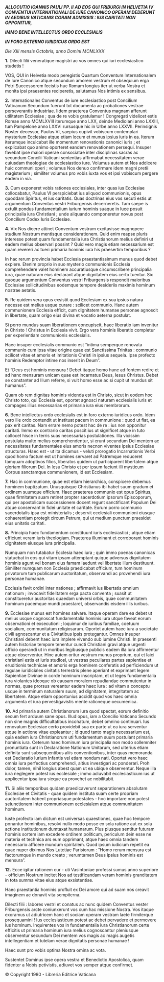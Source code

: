 ***ALLOCUTIO IOANNIS PAULI PP. II*** ***AD EOS*** ***QUI FRIBURGI IN HELVETIA IV CONVENTUI INTERNATIONALI DE IURE CANONICO OPERAM DEDERUNT IN AEDIBUS VATICANIS CORAM ADMISSIS : IUS CARITATI NON OPPONITUR,***

***IMMO BENE INTELLECTUS ORDO ECCLESIALIS***

***IN FORO EXTERNO IURIDICUS ORDO EST***

*Die XIII mensis Octobris, anno Domini MCMLXXX*

**1.** Dilecti filii veneratique magistri ac vos omnes qui iuri ecclesiastico studetis !

VOS, QUI in Helvetia modo peregistis Quartum Conventum Internationalem de Iure Canonico atque secundum amorem vestrum et obsequium erga Petri Successorem fecistis huc Romam longius iter ut verba Nostra et monita ipsi praesentes reciperetis, salutamus Nos intimis ex sensibus.

**2.** Internationales Conventus de iure ecclesiastico post Concilium Vaticanum Secundum fuerunt tot documenta ac probationes vestrae perseverantis industriae. Iidem praeterea Conventus magnam afferunt utilitatem Ecclesiae ; qua de re vobis gratulamur ! Congregati videlicet estis Romae anno MCMLXVIII iterumque anno LXX, deinde Mediolani anno LXXIII, tum Pampelone anno LXXVI rursusque hic in Urbe anno LXXVII. Perinsignis Noster decessor, Paulus VI, saepius cupivit vobiscum contemplari mysterium Ecclesiae atque etiam locum et munus ipsius iuris in ea. Iterum iterumque inculcabat ille momentum renovationis canonici iuris ; et explicabat quo animo oporteret eandem renovationem persequi. Insuper favebat ipse maiori operae consociatae inter disciplinas sacras ac secundum Concilii Vaticani sententias affirmabat necessitatem verae cuiusdam theologiae de ecclesiastico iure. Volumus autem et Nos addicere huic communi operi ; volumus Nos denuo confirmare idem magni pretii magisterium ; similiter volumus pro vobis iuxta vos et ipsi vobiscum pergere eadem in via.

**3.** Cum exponeret vobis rationes ecclesiales, inter quas ius Ecclesiae collocabatur, Paulus VI perspiciebat ius aliquod communionis, opus quoddam Spiritus, et ius caritatis. Quas doctrinas eius vos secuti estis ut argumentum Conventus vestri Friburgensis decerneretis. Tam saepe is extulit pondus fundamentalium iurium hominis suaque in luce posuit principalia iura Christiani ; unde aliquando componeretur novus post Concilium Codex Iuris Ecclesiae.

**4.** Vix Nos dicere attinet Conventum vestrum excitavisse magnopere studium Nostrum mentisque considerationem. Quid enim reapse pluris interesse potest quam fundamentalia iura Christianorum melius definiri ut eadem melius observari possint ? Quid vero magis etiam necessarium est quam revereri ac tueri primaria hominis iura his praesertim temporibus ?

In hac rerum provincia habet Ecclesia praestantissimum munus quod debet explere. Etenim proprio in suo mysterio communionis Ecclesia comprehendere valet hominem accuratiusque circumscribere principalia iura, quae naturam eius declarant atque dignitatem eius certo tuentur. Sic quoque argumentum Conventus vestri Friburgensis respondit maioribus Ecclesiae sollicitudinibus eodemque tempore desideriis maximis hominum nostrae aetatis.

**5.** Re quidem vera opus exsistit quod Ecclesiam ex sua ipsius natura necesse est melius usque curare : scilicet communio. Hanc autem communionem Ecclesia efficit, cum dignitatem humanae personae agnoscit in libertate, quam origo eius divina et vocatio aeterna postulat.

Si porro mundus suam liberationem concupiscit, haec liberatio iam invenitur in Christo ! Christus in Ecclesia vivit. Ergo vera hominis liberatio completur per experientiam communionis ecclesialis.

Haec insuper ecclesialis communio est “intima semperque renovata communio cum ipsa vitae origine quae est Sanctissima Trinitas : communio scilicet vitae et amoris et imitationis Christi in ipsius sequela. Ipse profecto hominis Redemptor intime nos inserit in Deum”.

Et “Deus est hominis mensura ! Debet itaque homo hunc ad fontem redire et ad hanc mensuram unicam quae est incarnatus Deus, Iesus Christus. Debet se constanter ad Illum referre, si vult homo esse ac si cupit ut mundus sit humanus”.

Quam ob rem dignitas hominis videnda est in Christo, sicut in eodem hoc Christo toto, qui Ecclesia est, oportet agnosci naturam ecclesialis iuris et compages illius necessarias et primaria iura eius membrorum.

**6.** Bene intellectus ordo ecclesialis est in foro externo iuridicus ordo. Idem vero ille ordo contendit ut instituat pacem in communione : quod ut fiat, ea pax erit caritas. Nam errare nemo potest hac de re : ius non opponitur caritati. Immo ex contrario caritas poscit ius ut significet atque in tuto collocet hisce in terris suas necessarias postulationes. Illa vicissim postulata multo melius comprehendentur, si erunt secundum Dei mentem ac necessitates fundamentales eius amoris necnon viventes ipsius Ecclesiae structuras. Haec est - ut ita dicamus - veluti prorogatio Incarnationis Verbi quod homo factum est ut homines servaret ad Patremque reduceret tamquam adoptivos filios, liberatos quidem ut participarent libertatem atque gloriam filiorum Dei. In Iesu Christo et per ipsum faciunt illi mysticum Corpus sanctamque communionem, id est Ecclesiam.

**7.** Hac in communione, quae est etiam hierarchica, conspicere debemus hominem baptizatum. Unusquisque Christianus ibi habet suum gradum et ordinem suumque officium. Haec praeterea communio est opus Spiritus, quae firmitatem suam retinet propter sacerdotium ipsorum Episcoporum, qui per apostolicam successionem docent regunt sanctificant Populum Dei atque conservant in fidei unitate et caritate. Eorum porro communio sacerdotalis ipsa est ministerialis ; deservit ecclesiali communioni eiusque cohaerentiam protegit circum Petrum, qui ut medium punctum praesidet eius unitatis caritati.

**8.** Principia haec fundamentum constituunt iuris ecclesiastici ; atque etiam efficiunt veram iuris theologiam. Praeterea illuminant et corroborant hominis dignitatem eiusque iura principalia.

Numquam non tutabatur Ecclesia haec iura ; quin immo poenas canonicas statuebat in eos qui vitam ipsam attemptant quique adversus dignitatem hominis agunt vel bonam eius famam laedunt vel libertate illum destituunt. Similiter numquam non Ecclesia praedicabat officium, tum hominum privatorum tum publicarum auctoritatum, observandi ac provehendi iura personae humanae.

Ecclesia favit ordini inter nationes ; affirmavit ius libertatis omnium nationum ; invocavit fidelitatem erga pacta conventa ; suasit ut constitueretur auctoritas quaedam universi orbis, quae communitatem hominum pacemque mundi praestaret, observandis eisdem illis iuribus.

**9.** Ecclesiae munus est homines salvare. Itaque operam dare ea debet ut melius usque cognoscat fundamentalia hominis iura utque faveat eorum observationi et exsecutioni ; loquimur de iuribus familiae, coetuum socialium, communitatum religiosarum. Oportet autem haec iura a societate civili agnoscantur et a Civitatibus ipsis protegantur. Omnes insuper Christiani debent haec iura implere vivendo sub lumine Christi. In praesenti autem historiae tempore tenentur cuncti Christiani gravi atque urgenti officio operandi ut in moribus legibusque publicis eadem illa iura affirmentur atque observentur. Hinc autem oritur vestrum munus proprium, qui et laici christiani estis et iuris studiosi, ut vestras peculiares partes sapientiae et eruditionis technicae et amoris erga hominem conferatis ad perficiendum ut regulae iuridiciales civitatis terrestris plene aperiant et exprimant legem Sapientiae Divinae in corde hominum inscriptam, et ut leges fundamentalia iura violantes ideoque ob causam moralem repudiandae commutentur in normas, quae prorsus vereantur eadem haec iura : ad vitam a conceptu usque in terminum naturalem suum, ad dignitatem, integritatem ac libertatem. Atque etiam opportunius accidit quod vos haec omnia argumenta et iura pervestigavistis mente rationeque oecumenica.

**10.** Ad primaria autem Christianorum iura quod spectat, eorum definitio secum fert arduum sane opus. Illud opus, iam a Concilio Vaticano Secundo non sine magnis difficultatibus incohatum, debet omnino continuari. Ius renovatum Ecclesiae certo providebit sua ex parte ut ea iura serventur atque in actione vitae expleantur ; id quod tanto magis necessarium est, quia eadem iura Christianorum uti fundamentum suum postulant primaria hominis iura. Ceterum haec hominum iura principalia non modo sollemniter pronuntiata sunt in Declaratione Nationum Unitarum, sed ulterius etiam definita sunt subsequentibus aliis conventionibus, inter quas memoranda est Declaratio Iurium Infantis vel etiam nondum nati. Oportet vero haec omnia iura perfectius comprehendi, altius investigari ac ponderari. Proh dolor, tamen, nihil longius abest quam ut ea ubique observentur. Neque illa iura neglegere potest ius ecclesiale ; immo adiuvabit ecclesiasticum ius ut applicentur ipsa iura sicque ea provehet ac nobilitabit.

**11.** Si aliis temporibus quidam praedicaverunt separationem absolutam Ecclesiae et Civitatis - quae quidem instituta suam certe propriam auctoritatem habent propriasque potestates - hoc importare non potest seiunctionem inter communionem ecclesialem atque communitatem hominum.

Iuste profecto iam dictum est universas quaestiones, quae hoc tempore ponantur hominibus, resolvi nullo modo posse ex sola ratione aut ex sola actione institutionum dumtaxat humanarum. Plus plusque sentitur futuram hominis sortem iam excedere ordinem politicum, periculum dein esse ne materia et technica ars eum opprimant, atque haec omnia tandem necessario afficere mundum spiritalem. Quod ipsum iudicium repetit ea quae nuper diximus Nos Lutetiae Parisiorum : “Homo rerum mensura est factorumque in mundo creato ; verumtamen Deus ipsius hominis est mensura”.

**12.** Ecce igitur rationem cur - uti Vasintoniae professi sumus anno superiore - officium Nostrum incitet Nos ad testificandam veram hominis granditatem in tota summa vitae eius atque exsistentiae.

Haec praestantia hominis profluit ex Dei amore qui ad suam nos creavit imaginem ac donavit vita sempiterna.

Dilecti filii : labores vestri et conatus ac nunc quidem Conventus vester Friburgensis arcte coniunxerunt vos cum hac missione Nostra. Vos itaque exoramus ut adiutricem hanc et sociam operam vestram laete firmiterque prosequamini ! Ius ecclesiasticum potest ac debet pervadere et permovere ius hominum. Inquirentes vos in fundamentalia iura Christianorum certe efficitis ut primaria hominum iura melius cognoscantur pleniusque observentur secundum Dei mentem vos magis ac magis augetis intellegentiam et tutelam verae dignitatis personae humanae !

Haec sunt pro vobis optima Nostra omina ac vota.

Sustentet Dominus ipse opera vestra et Benedictio Apostolica, quam fidenter a Nobis petivistis, adiuvet vos semper atque confirmet.

© Copyright 1980 - Libreria Editrice Vaticana